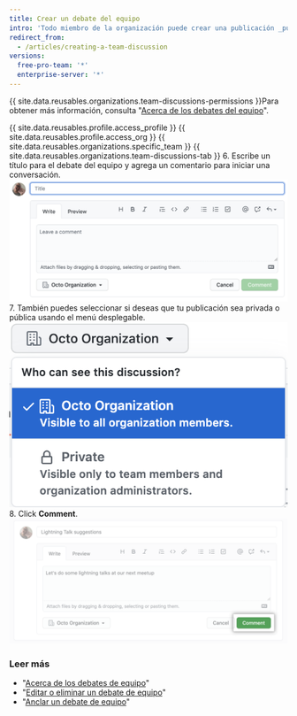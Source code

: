 ```yaml
---
title: Crear un debate del equipo
intro: 'Todo miembro de la organización puede crear una publicación _public_ de un debate del equipo. Para crear una publicación de un debate del equipo _private_, debes ser un miembro del equipo o un propietario de la organización.'
redirect_from:
  - /articles/creating-a-team-discussion
versions:
  free-pro-team: '*'
  enterprise-server: '*'
---
```


{{ site.data.reusables.organizations.team-discussions-permissions }}Para obtener más información, consulta "[Acerca de los debates del equipo](/articles/about-team-discussions)".

{{ site.data.reusables.profile.access_profile }}
{{ site.data.reusables.profile.access_org }}
{{ site.data.reusables.organizations.specific_team }}
{{ site.data.reusables.organizations.team-discussions-tab }}
6. Escribe un título para el debate del equipo y agrega un comentario para iniciar una conversación. ![Nuevo comentario de los debates del equipo](/assets/images/help/projects/team-discussions-comment.png)
7. También puedes seleccionar si deseas que tu publicación sea privada o pública usando el menú desplegable.![Menú de parámetros de privacidad de los debates del equipo](/assets/images/help/projects/team-discussions-privacy-menu.png)
8. Click **Comment**. ![Botón Crear nuevo comentario de los debates del equipo](/assets/images/help/projects/team-discussions-comment-button.png)

### Leer más

  - "[Acerca de los debates de equipo](/articles/about-team-discussions)"
  - "[Editar o eliminar un debate de equipo](/articles/editing-or-deleting-a-team-discussion)"
  - "[Anclar un debate de equipo](/articles/pinning-a-team-discussion)"
